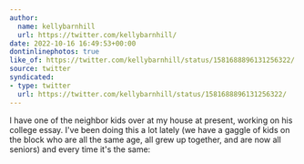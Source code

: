 ```yaml
---
author:
  name: kellybarnhill
  url: https://twitter.com/kellybarnhill/
date: 2022-10-16 16:49:53+00:00
dontinlinephotos: true
like_of: https://twitter.com/kellybarnhill/status/1581688896131256322/
source: twitter
syndicated:
- type: twitter
  url: https://twitter.com/kellybarnhill/status/1581688896131256322/
---
```


I have one of the neighbor kids over at my house at present, working on his college essay. I've been doing this a lot lately (we have a gaggle of kids on the block who are all the same age, all grew up together, and are now all seniors) and every time it's the same:
